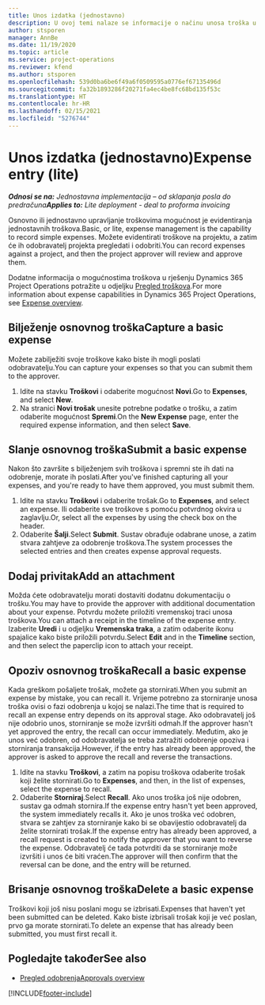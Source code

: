 ```yaml
---
title: Unos izdatka (jednostavno)
description: U ovoj temi nalaze se informacije o načinu unosa troška u jednostavnoj implementaciji.
author: stsporen
manager: AnnBe
ms.date: 11/19/2020
ms.topic: article
ms.service: project-operations
ms.reviewer: kfend
ms.author: stsporen
ms.openlocfilehash: 539d0ba6be6f49a6f0509595a0776ef67135496d
ms.sourcegitcommit: fa32b1893286f20271fa4ec4be8fc68bd135f53c
ms.translationtype: HT
ms.contentlocale: hr-HR
ms.lasthandoff: 02/15/2021
ms.locfileid: "5276744"
---
```

# <a name="expense-entry-lite"></a><span data-ttu-id="7180c-103">Unos izdatka (jednostavno)</span><span class="sxs-lookup"><span data-stu-id="7180c-103">Expense entry (lite)</span></span>

<span data-ttu-id="7180c-104">_**Odnosi se na:** Jednostavna implementacija – od sklapanja posla do predračuna_</span><span class="sxs-lookup"><span data-stu-id="7180c-104">_**Applies to:** Lite deployment - deal to proforma invoicing_</span></span>

<span data-ttu-id="7180c-105">Osnovno ili jednostavno upravljanje troškovima mogućnost je evidentiranja jednostavnih troškova.</span><span class="sxs-lookup"><span data-stu-id="7180c-105">Basic, or lite, expense management is the capability to record simple expenses.</span></span> <span data-ttu-id="7180c-106">Možete evidentirati troškove na projektu, a zatim će ih odobravatelj projekta pregledati i odobriti.</span><span class="sxs-lookup"><span data-stu-id="7180c-106">You can record expenses against a project, and then the project approver will review and approve them.</span></span>

<span data-ttu-id="7180c-107">Dodatne informacija o mogućnostima troškova u rješenju Dynamics 365 Project Operations potražite u odjeljku [Pregled troškova](expense-overview.md).</span><span class="sxs-lookup"><span data-stu-id="7180c-107">For more information about expense capabilities in Dynamics 365 Project Operations, see [Expense overview](expense-overview.md).</span></span>

## <a name="capture-a-basic-expense"></a><span data-ttu-id="7180c-108">Bilježenje osnovnog troška</span><span class="sxs-lookup"><span data-stu-id="7180c-108">Capture a basic expense</span></span>

<span data-ttu-id="7180c-109">Možete zabilježiti svoje troškove kako biste ih mogli poslati odobravatelju.</span><span class="sxs-lookup"><span data-stu-id="7180c-109">You can capture your expenses so that you can submit them to the approver.</span></span>

1. <span data-ttu-id="7180c-110">Idite na stavku **Troškovi** i odaberite mogućnost **Novi**.</span><span class="sxs-lookup"><span data-stu-id="7180c-110">Go to **Expenses**, and select **New**.</span></span>
2. <span data-ttu-id="7180c-111">Na stranici **Novi trošak** unesite potrebne podatke o trošku, a zatim odaberite mogućnost **Spremi**.</span><span class="sxs-lookup"><span data-stu-id="7180c-111">On the **New Expense** page, enter the required expense information, and then select **Save**.</span></span>

## <a name="submit-a-basic-expense"></a><span data-ttu-id="7180c-112">Slanje osnovnog troška</span><span class="sxs-lookup"><span data-stu-id="7180c-112">Submit a basic expense</span></span>

<span data-ttu-id="7180c-113">Nakon što završite s bilježenjem svih troškova i spremni ste ih dati na odobrenje, morate ih poslati.</span><span class="sxs-lookup"><span data-stu-id="7180c-113">After you've finished capturing all your expenses, and you're ready to have them approved, you must submit them.</span></span>

1. <span data-ttu-id="7180c-114">Idite na stavku **Troškovi** i odaberite trošak.</span><span class="sxs-lookup"><span data-stu-id="7180c-114">Go to **Expenses**, and select an expense.</span></span> <span data-ttu-id="7180c-115">Ili odaberite sve troškove s pomoću potvrdnog okvira u zaglavlju.</span><span class="sxs-lookup"><span data-stu-id="7180c-115">Or, select all the expenses by using the check box on the header.</span></span>
2. <span data-ttu-id="7180c-116">Odaberite **Šalji**.</span><span class="sxs-lookup"><span data-stu-id="7180c-116">Select **Submit**.</span></span> <span data-ttu-id="7180c-117">Sustav obrađuje odabrane unose, a zatim stvara zahtjeve za odobrenje troškova.</span><span class="sxs-lookup"><span data-stu-id="7180c-117">The system processes the selected entries and then creates expense approval requests.</span></span>

## <a name="add-an-attachment"></a><span data-ttu-id="7180c-118">Dodaj privitak</span><span class="sxs-lookup"><span data-stu-id="7180c-118">Add an attachment</span></span>

<span data-ttu-id="7180c-119">Možda ćete odobravatelju morati dostaviti dodatnu dokumentaciju o trošku.</span><span class="sxs-lookup"><span data-stu-id="7180c-119">You may have to provide the approver with additional documentation about your expense.</span></span> <span data-ttu-id="7180c-120">Potvrdu možete priložiti vremenskoj traci unosa troškova.</span><span class="sxs-lookup"><span data-stu-id="7180c-120">You can attach a receipt in the timeline of the expense entry.</span></span> <span data-ttu-id="7180c-121">Izaberite **Uredi** i u odjeljku **Vremenska traka**, a zatim odaberite ikonu spajalice kako biste priložili potvrdu.</span><span class="sxs-lookup"><span data-stu-id="7180c-121">Select **Edit** and in the **Timeline** section, and then select the paperclip icon to attach your receipt.</span></span>

## <a name="recall-a-basic-expense"></a><span data-ttu-id="7180c-122">Opoziv osnovnog troška</span><span class="sxs-lookup"><span data-stu-id="7180c-122">Recall a basic expense</span></span>

<span data-ttu-id="7180c-123">Kada greškom pošaljete trošak, možete ga stornirati.</span><span class="sxs-lookup"><span data-stu-id="7180c-123">When you submit an expense by mistake, you can recall it.</span></span> <span data-ttu-id="7180c-124">Vrijeme potrebno za storniranje unosa troška ovisi o fazi odobrenja u kojoj se nalazi.</span><span class="sxs-lookup"><span data-stu-id="7180c-124">The time that is required to recall an expense entry depends on its approval stage.</span></span>  <span data-ttu-id="7180c-125">Ako odobravatelj još nije odobrio unos, storniranje se može izvršiti odmah.</span><span class="sxs-lookup"><span data-stu-id="7180c-125">If the approver hasn't yet approved the entry, the recall can occur immediately.</span></span> <span data-ttu-id="7180c-126">Međutim, ako je unos već odobren, od odobravatelja se treba zatražiti odobrenje opoziva i storniranja transakcija.</span><span class="sxs-lookup"><span data-stu-id="7180c-126">However, if the entry has already been approved, the approver is asked to approve the recall and reverse the transactions.</span></span>

1. <span data-ttu-id="7180c-127">Idite na stavku **Troškovi**, a zatim na popisu troškova odaberite trošak koji želite stornirati.</span><span class="sxs-lookup"><span data-stu-id="7180c-127">Go to **Expenses**, and then, in the list of expenses, select the expense to recall.</span></span>
2. <span data-ttu-id="7180c-128">Odaberite **Storniraj**.</span><span class="sxs-lookup"><span data-stu-id="7180c-128">Select **Recall**.</span></span> <span data-ttu-id="7180c-129">Ako unos troška još nije odobren, sustav ga odmah stornira.</span><span class="sxs-lookup"><span data-stu-id="7180c-129">If the expense entry hasn't yet been approved, the system immediately recalls it.</span></span> <span data-ttu-id="7180c-130">Ako je unos troška već odobren, stvara se zahtjev za storniranje kako bi se obavijestio odobravatelj da želite stornirati trošak.</span><span class="sxs-lookup"><span data-stu-id="7180c-130">If the expense entry has already been approved, a recall request is created to notify the approver that you want to reverse the expense.</span></span> <span data-ttu-id="7180c-131">Odobravatelj će tada potvrditi da se storniranje može izvršiti i unos će biti vraćen.</span><span class="sxs-lookup"><span data-stu-id="7180c-131">The approver will then confirm that the reversal can be done, and the entry will be returned.</span></span>

## <a name="delete-a-basic-expense"></a><span data-ttu-id="7180c-132">Brisanje osnovnog troška</span><span class="sxs-lookup"><span data-stu-id="7180c-132">Delete a basic expense</span></span>

<span data-ttu-id="7180c-133">Troškovi koji još nisu poslani mogu se izbrisati.</span><span class="sxs-lookup"><span data-stu-id="7180c-133">Expenses that haven't yet been submitted can be deleted.</span></span> <span data-ttu-id="7180c-134">Kako biste izbrisali trošak koji je već poslan, prvo ga morate stornirati.</span><span class="sxs-lookup"><span data-stu-id="7180c-134">To delete an expense that has already been submitted, you must first recall it.</span></span>

## <a name="see-also"></a><span data-ttu-id="7180c-135">Pogledajte također</span><span class="sxs-lookup"><span data-stu-id="7180c-135">See also</span></span>

- [<span data-ttu-id="7180c-136">Pregled odobrenja</span><span class="sxs-lookup"><span data-stu-id="7180c-136">Approvals overview</span></span>](../approvals/approvals-overview.md)


[!INCLUDE[footer-include](../includes/footer-banner.md)]
